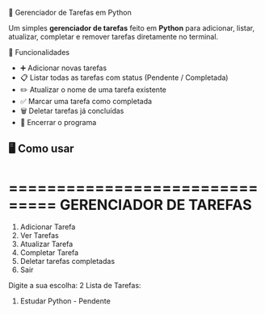 📌 Gerenciador de Tarefas em Python

Um simples **gerenciador de tarefas** feito em **Python** para adicionar, listar, atualizar, completar e remover tarefas diretamente no terminal.

🚀 Funcionalidades
- ➕ Adicionar novas tarefas  
- 📋 Listar todas as tarefas com status (Pendente / Completada)  
- ✏️ Atualizar o nome de uma tarefa existente  
- ✅ Marcar uma tarefa como completada  
- 🗑️ Deletar tarefas já concluídas  
- 🚪 Encerrar o programa  


## 🖥️ Como usar

===============================
   GERENCIADOR DE TAREFAS   
===============================

1. Adicionar Tarefa
2. Ver Tarefas
3. Atualizar Tarefa
4. Completar Tarefa
5. Deletar tarefas completadas
6. Sair


Digite a sua escolha: 2
Lista de Tarefas:
1. Estudar Python - Pendente

